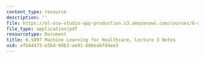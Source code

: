 ```yaml
---
content_type: resource
description: ''
file: https://ol-ocw-studio-app-production.s3.amazonaws.com/courses/6-s897-machine-learning-for-healthcare-spring-2019/efb44475e5b498b3ae91b8beabf04ee3_MIT6_S897S19_lec3note.pdf
file_type: application/pdf
resourcetype: Document
title: 6.S897 Machine Learning for Healthcare, Lecture 3 Notes
uid: efb44475-e5b4-98b3-ae91-b8beabf04ee3
---
```

